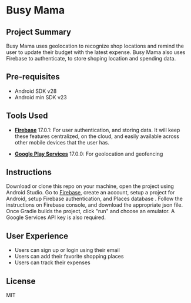 # Busy Mama

## Project Summary

Busy Mama uses geolocation to recognize shop locations and remind the user to update their budget with the latest expense. Busy Mama also uses Firebase to authenticate, to store shoping location and spending data.

## Pre-requisites

- Android SDK v28
- Android min SDK v23

## Tools Used

- [**Firebase**](https://firebase.google.com/) 17.0.1: For user authentication, and storing data. It will keep these features centralized, on the cloud, and easily available across other mobile devices that the user has.

- [**Google Play Services**](https://firebase.google.com/) 17.0.0: For geolocation and geofencing

## Instructions

Download or clone this repo on your machine, open the project using Android Studio. Go to [Firebase](https://firebase.google.com/), create an account, setup a project for Android, setup Firebase authentication, and Places database . Follow the instructions on Firebase console, and download the appropriate json file. Once Gradle builds the project, click "run" and choose an emulator. A Google Services API key is also required.

## User Experience

- Users can sign up or login using their email
- Users can add their favorite shopping places
- Users can track their expenses

## License
MIT
